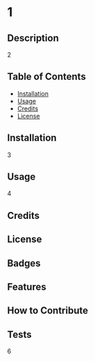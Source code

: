 # 1

## Description
2

## Table of Contents

- [Installation](#installation)
- [Usage](#usage)
- [Credits](#credits)
- [License](#license)

## Installation
3

## Usage
4

## Credits

## License

## Badges

## Features

## How to Contribute

## Tests
6
    